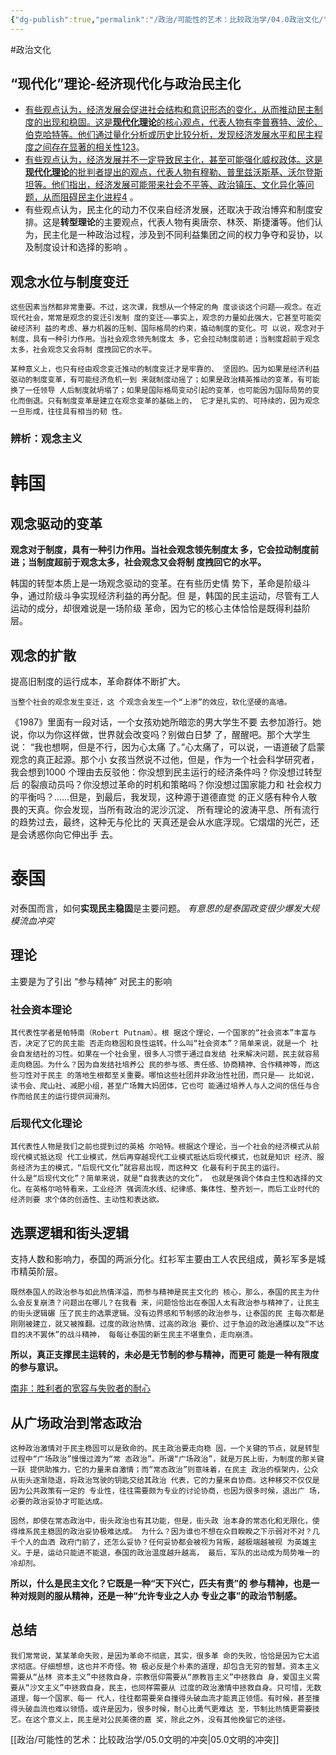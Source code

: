 ```yaml
---
{"dg-publish":true,"permalink":"/政治/可能性的艺术：比较政治学/04.0政治文化/","dgPassFrontmatter":true}
---
```


#政治文化
## “现代化”理论-经济现代化与政治民主化
-   [有些观点认为，经济发展会促进社会结构和意识形态的变化，从而推动民主制度的出现和稳固。这是**现代化理论**的核心观点，代表人物有李普赛特、波伦、伯克哈特等。他们通过量化分析或历史比较分析，发现经济发展水平和民主程度之间存在显著的相关性](https://zhuanlan.zhihu.com/p/570741872)[1](https://zhuanlan.zhihu.com/p/570741872)[2](http://theory.people.com.cn/n1/2021/0825/c40531-32207404.html)[3](https://zhuanlan.zhihu.com/p/423789381)。
-   [有些观点认为，经济发展并不一定导致民主化，甚至可能强化威权政体。这是**现代化理论**的批判者提出的观点，代表人物有穆勒、普里兹沃斯基、沃尔登斯坦等。他们指出，经济发展可能带来社会不平等、政治镇压、文化异化等问题，从而阻碍民主化进程](https://shwd.nju.edu.cn/82/00/c15052a295424/page.htm)[4](https://shwd.nju.edu.cn/82/00/c15052a295424/page.htm) 。
-   有些观点认为，民主化的动力不仅来自经济发展，还取决于政治博弈和制度安排。这是**转型理论**的主要观点，代表人物有奥唐奈、林茨、斯捷潘等。他们认为，民主化是一种政治过程，涉及到不同利益集团之间的权力争夺和妥协，以及制度设计和选择的影响 。

## 观念水位与制度变迁
```
这些因素当然都非常重要。不过，这次课，我想从一个特定的角 度谈谈这个问题——观念。在近现代社会，常常是观念的变迁引发制 度的变迁——事实上，观念的力量如此强大，它甚至可能突破经济利 益的考虑、暴力机器的压制、国际格局的约束，撬动制度的变化。可 以说，观念对于制度，具有一种引力作用。当社会观念领先制度太 多，它会拉动制度前进；当制度超前于观念太多，社会观念又会将制 度拽回它的水平。

某种意义上，也只有经由观念变迁推动的制度变迁才是牢靠的、 坚固的。因为如果是经济利益驱动的制度变革，有可能经济危机一到 来就制度动摇了；如果是政治精英推动的变革，有可能换了一任领导 人后制度就坍塌了；如果是国际格局变动引起的变革，也可能因为国际局势的变化而倒退。只有制度变革是建立在观念变革的基础上的， 它才是扎实的、可持续的，因为观念一旦形成，往往具有相当的韧 性。
```
### 辨析：观念主义






# 韩国
## 观念驱动的变革
**观念对于制度，具有一种引力作用。当社会观念领先制度太 多，它会拉动制度前进；当制度超前于观念太多，社会观念又会将制 度拽回它的水平。**

韩国的转型本质上是一场观念驱动的变革。在有些历史情 势下，革命是阶级斗争，通过阶级斗争实现经济利益的再分配。但 是，韩国的民主运动，尽管有工人运动的成分，却很难说是一场阶级 革命，因为它的核心主体恰恰是既得利益阶层。
## 观念的扩散
提高旧制度的运行成本，革命群体不断扩大。
```
当整个社会的观念发生变迁，这 个观念会发生一个“上渗”的效应，软化坚硬的高墙。
```
《1987》里面有一段对话，一个女孩劝她所暗恋的男大学生不要 去参加游行。她说，你以为你这样做，世界就会改变吗？别做白日梦 了，醒醒吧。那个大学生说： “我也想啊，但是不行，因为心太痛 了。”心太痛了，可以说，一语道破了启蒙观念的真正起源。那个小 女孩当然说不过他，但是，作为一个社会科学研究者，我会想到1000 个理由去反驳他：你没想到民主运行的经济条件吗？你没想过转型后 的裂痕动员吗？你没想过革命的时机和策略吗？你没想过国家能力和 社会权力的平衡吗？……但是，到最后，我发现，这种源于道德直觉 的正义感有种令人敬畏的天真。你会发现，当所有政治的泥沙沉淀、 所有理论的波涛平息、所有流行的趋势过去，最终，这种无与伦比的 天真还是会从水底浮现。它熠熠的光芒，还是会诱惑你向它伸出手 去。
# 泰国
对泰国而言，如何**实现民主稳固**是主要问题。
*有意思的是泰国政变很少爆发大规模流血冲突*
## 理论
主要是为了引出 “参与精神” 对民主的影响
### 社会资本理论
```
其代表性学者是帕特南（Robert Putnam）。根 据这个理论，一个国家的“社会资本”丰富与否，决定了它的民主能 否走向稳固和良性运转。什么叫“社会资本”？简单来说，就是一个 社会自发结社的习性。如果在一个社会里，很多人习惯于通过自发结 社来解决问题，民主就容易走向稳固。为什么？因为自发结社培养公 民的参与感、责任感、协商精神、合作精神等，而这些习性对于民主 的落地生根都至关重要。哪怕这些社团并非政治性社团，而只是—— 比如说，读书会、爬山社、减肥小组，甚至广场舞大妈团体，它也可 能通过培养人与人之间的信任与合作而给民主的运行提供润滑剂。
```
### 后现代文化理论
```
其代表性人物是我们之前也提到过的英格 尔哈特。根据这个理论，当一个社会的经济模式从前现代模式抵达现 代工业模式，然后再穿越现代工业模式抵达后现代模式，也就是知识 经济、服务经济为主的模式，“后现代文化”就容易出现，而这种文 化最有利于民主的运行。
什么是“后现代文化”？简单来说，就是“自我表达的文化”， 也就是强调个体自主性和选择的文化。在英格尔哈特看来，工业经济 强调流水线、纪律感、集体性、整齐划一，而后工业时代的经济则要 求个体的创造性、主动性和表达欲。
```
## 选票逻辑和街头逻辑
支持人数和影响力，泰国的两派分化。红衫军主要由工人农民组成，黄衫军多是城市精英阶层。
```
既然泰国人的政治参与如此热情洋溢，而参与精神是民主文化的 核心，那么，泰国的民主为什么会反复崩溃？问题出在哪儿？在我看 来，问题恰恰出在泰国人太有政治参与精神了，让民主的街头逻辑碾 压了民主的选票逻辑。没有边界感和节制感的政治参与，让泰国的民 主每次都是刚刚被建立，就又被推翻。过度的政治热情、过高的政治 要价、过于急迫的政治通牒以及“不达目的决不罢休”的战斗精神， 每每让泰国的新生民主不堪重负，走向崩溃。
```
**所以，真正支撑民主运转的，未必是无节制的参与精神，而更可 能是一种有限度的参与意识。**

[南非：胜利者的宽容与失败者的耐心](obsidian://open?vault=%E5%A4%A7%E4%BA%8C%E4%B8%8B&file=%E4%B9%A6%2F%E6%94%BF%E6%B2%BB%2F%E7%AC%94%E8%AE%B0%2F%E5%8F%AF%E8%83%BD%E6%80%A7%E7%9A%84%E8%89%BA%E6%9C%AF%EF%BC%9A%E6%AF%94%E8%BE%83%E6%94%BF%E6%B2%BB%E5%AD%A6%2F02.1%E6%94%BF%E6%B2%BB%E8%BD%AC%E5%9E%8B-%E5%90%84%E5%9B%BD)

## 从广场政治到常态政治
```
这种政治激情对于民主稳固可以是致命的。民主政治要走向稳 固，一个关键的节点，就是转型过程中“广场政治”慢慢过渡为“常 态政治”。所谓“广场政治”，就是万民上街，为制度的那关键一跃 提供助推力，它的力量来自激情；而“常态政治”则意味着，在民主 政治的框架内，公众从街头逐渐隐退，将政治驾驶的钥匙交给其政治 代表，它的力量来自协商。这种移交不仅仅是因为公共政策有一定的 专业性，往往需要颇为专业的讨论协商，也因为很多时候，退出广 场，必要的政治妥协才可能达成。 

固然，即使在常态政治中，街头政治也有其功能，但是，街头政 治本身的常态化和无限化，使得维系民主稳固的政治妥协极难达成。 为什么？因为谁也不想在众目睽睽之下示弱对不对？几千个人的血洒 政府门前了，还怎么妥协？任何妥协都会被视为背叛，越极端越被视 为英雄主义。于是，运动只能进不能退，泰国的政治温度越升越高， 最后，军队的出动成为局势唯一的冷却剂。
```
**所以，什么是民主文化？它既是一种“天下兴亡，匹夫有责”的 参与精神，也是一种对规则的服从精神，还是一种“允许专业之人办 专业之事”的政治节制感。**

## 总结
```
我们常常说，某某革命失败，是因为革命不彻底，其实，很多革 命的失败，恰恰是因为它太追求彻底。仔细想想，这也并不奇怪。物 极必反是个朴素的道理，却包含无穷的智慧。资本主义需要从“丛林 资本主义”中拯救自身，宗教信仰需要从“原教旨主义”中拯救自 身，爱国主义需要从“沙文主义”中拯救自身，民主，也同样需要从 过度的政治激情中拯救自身。只可惜，无数道理，每一个国家、每一 代人，往往都需要亲自撞得头破血流才能真正领悟。有时候，甚至撞 得头破血流也难以领悟。或许是因为，很多时候，耐心比勇气更难达 至，节制比热情更需要技艺。在这个意义上，民主是对公民美德的嘉 奖，除此之外，没有其他挽留它的途径。
```
[[政治/可能性的艺术：比较政治学/05.0文明的冲突\|05.0文明的冲突]]